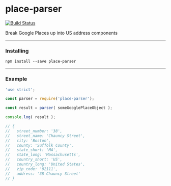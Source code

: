# place-parser

[![Build Status](https://travis-ci.org/StarryInternet/place-parser.svg?branch=master)](https://travis-ci.org/StarryInternet/place-parser)

Break Google Places up into US address components


---

### Installing

```
npm install --save place-parser
```

---

### Example

```js
'use strict';

const parser = require('place-parser');

const result = parser( someGooglePlaceObject );

console.log( result );

// {
//   street_number: '38',
//   street_name: 'Chauncy Street',
//   city: 'Boston',
//   county: 'Suffolk County',
//   state_short: 'MA',
//   state_long: 'Massachusetts',
//   country_short: 'US',
//   country_long: 'United States',
//   zip_code: '02111',
//   address: '38 Chauncy Street'
// }
```
